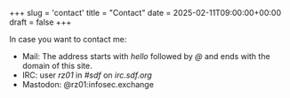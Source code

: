 +++
slug = 'contact'
title = "Contact"
date = 2025-02-11T09:00:00+00:00
draft = false
+++

In case you want to contact me:
 * Mail: The address starts with _hello_ followed by _@_ and ends with the domain of this site.
 * IRC: user _rz01_ in _#sdf_ on _irc.sdf.org_
 * Mastodon: @rz01:infosec.exchange
